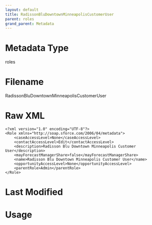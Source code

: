 ```yaml
---
layout: default
title: RadissonBluDowntownMinneapolisCustomerUser
parent: roles
grand_parent: Metadata
---
```

# Metadata Type
roles


# Filename 
RadissonBluDowntownMinneapolisCustomerUser


# Raw XML
```
<?xml version="1.0" encoding="UTF-8"?>
<Role xmlns="http://soap.sforce.com/2006/04/metadata">
    <caseAccessLevel>None</caseAccessLevel>
    <contactAccessLevel>Edit</contactAccessLevel>
    <description>Radisson Blu Downtown Minneapolis Customer User</description>
    <mayForecastManagerShare>false</mayForecastManagerShare>
    <name>Radisson Blu Downtown Minneapolis Customer User</name>
    <opportunityAccessLevel>None</opportunityAccessLevel>
    <parentRole>Admin</parentRole>
</Role>
```


# Last Modified


# Usage
